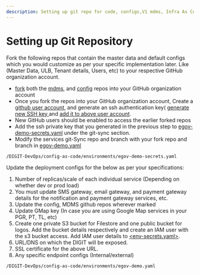 ```yaml
---
description: Setting up git repo for code, configs,V1 mdms, Infra As Code
---
```


# Setting up Git Repository

Fork the following repos that contain the master data and default configs which you would customize as per your specific implementation later. Like (Master Data, ULB, Tenant details, Users, etc) to your respective GitHub organization account.

* ​[fork](https://docs.github.com/en/get-started/quickstart/fork-a-repo) both the [mdms](https://github.com/egovernments/egov-mdms-data/tree/UAT), and [config](https://github.com/egovernments/configs/tree/UAT) repos into your GitHub organization account
* Once you fork the repos into your GitHub organization account, Create a [github user account](https://docs.github.com/en/get-started/signing-up-for-github/signing-up-for-a-new-github-account), and generate an ssh authentication key( [generate new SSH key ](https://docs.github.com/en/authentication/connecting-to-github-with-ssh/generating-a-new-ssh-key-and-adding-it-to-the-ssh-agent)and [add it to above user account](https://docs.github.com/en/authentication/connecting-to-github-with-ssh/adding-a-new-ssh-key-to-your-github-account).
* New GitHub users should be enabled to access the earlier forked repos
* Add the ssh private key that you generated in the previous step to [egov-demo-secrets.yaml](https://github.com/egovernments/DIGIT-DevOps/blob/release/config-as-code/environments/egov-demo-secrets.yaml#L36) under the git-sync section.
* Modify the services git-Sync repo and branch with your fork repo and branch in [egov-demo.yaml](https://github.com/egovernments/DIGIT-DevOps/blob/release/config-as-code/environments/egov-demo.yaml#L263-L339)

```
/DIGIT-DevOps/config-as-code/environments/egov-demo-secrets.yaml
```

Update the deployment configs for the below as per your specifications:

1. Number of replicas/scale of each individual service (Depending on whether dev or prod load)
2. You must update SMS gateway, email gateway, and payment gateway details for the notification and payment gateway services, etc.
3. Update the config, MDMS github repos wherever marked
4. Update GMap key (In case you are using Google Map services in your PGR, PT, TL, etc)
5. Create one private S3 bucket for Filestore and one public bucket for logos. Add the bucket details respectively and create an IAM user with the s3 bucket access. Add IAM user details to [\<env-secrets.yaml>](https://github.com/egovernments/DIGIT-DevOps/blob/release/config-as-code/environments/egov-demo-secrets.yaml).
6. URL/DNS on which the DIGIT will be exposed.
7. SSL certificate for the above URL.
8. Any specific endpoint configs (Internal/external)

```
/DIGIT-DevOps/config-as-code/environments/egov-demo.yaml
```

